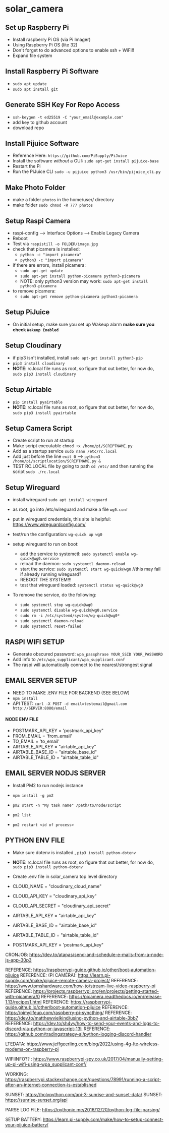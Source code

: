 # solar_camera

## Set up Raspberry Pi
* Install raspberry Pi OS (via Pi Imager)
* Using Raspberry Pi OS (lite 32)
* Don't forget to do advanced options to enable ssh + WiFi!!
* Expand file system

## Install Raspberry Pi Software
* `sudo apt update`
* `sudo apt install git`

## Generate SSH Key For Repo Access

* `ssh-keygen -t ed25519 -C "your_email@example.com"`
* add key to github account
* download repo

## Install Pijuice Software

* Reference Here: `https://github.com/PiSupply/PiJuice`
* Install the software *without* a GUI: `sudo apt-get install pijuice-base`
* Restart the Pi
* Run the PiJuice CLI `sudo -u pijuice python3 /usr/bin/pijuice_cli.py`

## Make Photo Folder
* make a folder `photos` in the home/user/ directory
* make folder `sudo chmod -R 777 photos`

## Setup Raspi Camera

* raspi-config --> Interface Options --> Enable Legacy Camera
* Reboot
* Test via `raspistill -o FOLDER/image.jpg`
* check that picamera is installed:
    - `python -c "import picamera"`
    - `python3 -c "import picamera"`
* if there are errors, install picamera:
    - `sudo apt-get update`
    - `sudo apt-get install python-picamera python3-picamera`
    - NOTE: only python3 version may work: `sudo apt-get install python3-picamera`
* to remove picamera:
    - `sudo apt-get remove python-picamera python3-picamera`

## Setup PiJuice
* On initial setup, make sure you set up Wakeup alarm **make sure you check `Wakeup Enabled`**

## Setup Cloudinary

* if pip3 isn't installed, install `sudo apt-get install python3-pip`
* `pip3 install cloudinary`
* **NOTE**: rc.local file runs as root, so figure that out better, for now do, `sudo pip3 install cloudinary`

## Setup Airtable

* `pip install pyairtable`
* **NOTE**: rc.local file runs as root, so figure that out better, for now do, `sudo pip3 install pyairtable`

## Setup Camera Script
* Create script to run at startup
* Make script executable `chmod +x /home/pi/SCRIPTNAME.py`
* Add as a startup service `sudo nano /etc/rc.local`
* Add just before the line `exit 0` --> `python3 /home/pi/scriptlocation/SCRIPTNAME.py &`
* TEST RC.LOCAL file by going to path `cd /etc/` and then running the script `sudo ./rc.local`


## Setup Wireguard
* install wireguard `sudo apt install wireguard`
* as root, go into /etc/wireguard and make a file `wg0.conf`
* put in wireguard credentials, this site is helpful: https://www.wireguardconfig.com/
* test/run the configuration: `wg-quick up wg0`
* setup wireguard to run on boot:
    * add the service to systemctl: `sudo systemctl enable wg-quick@wg0.service`
    * reload the daemon: `sudo systemctl daemon-reload`
    * start the service: `sudo systemctl start wg-quick@wg0` //this may fail if already running wireguard?
    * REBOOT THE SYSTEM!!! 
    * test that wireguard loaded: `systemctl status wg-quick@wg0`


* To remove the service, do the following: 
    * `sudo systemctl stop wg-quick@wg0`
    * `sudo systemctl disable wg-quick@wg0.service`
    * `sudo rm -i /etc/systemd/system/wg-quick@wg0*`
    * `sudo systemctl daemon-reload`
    * `sudo systemctl reset-failed`
 
## RASPI WIFI SETUP
* Generate obscured password: `wpa_passphrase YOUR_SSID YOUR_PASSWORD`
* Add info to `/etc/wpa_supplicant/wpa_supplicant.conf`
* The raspi will automatically connect to the nearest/strongest signal


## EMAIL SERVER SETUP
* NEED TO MAKE .ENV FILE FOR BACKEND (SEE BELOW)
* `npm install`
* API TEST: `curl -X POST -d email=testemail@gmail.com http://SERVER:8080/email`

#### NODE ENV FILE
* POSTMARK_API_KEY = 'postmark_api_key"
* FROM_EMAIL = 'from_email'
* TO_EMAIL = 'to_email'
* AIRTABLE_API_KEY = "airtable_api_key"
* AIRTABLE_BASE_ID = "airtable_base_id"
* AIRTABLE_TABLE_ID = "airtable_table_id"

## EMAIL SERVER NODJS SERVER

* Install PM2 to run nodejs instance

* `npm install -g pm2`
* `pm2 start -n "My task name" /path/to/node/script`
* `pm2 list`
* `pm2 restart <id of process>`

## PYTHON ENV FILE

* Make sure dotenv is installed , `pip3 install python-dotenv`
* **NOTE**: rc.local file runs as root, so figure that out better, for now do, `sudo pip3 install python-dotenv`
* Create .env file in solar_camera top level directory

* CLOUD_NAME = "cloudinary_cloud_name" 
* CLOUD_API_KEY = "cloudinary_api_key" 
* CLOUD_API_SECRET = "cloudinary_api_secret"
* AIRTABLE_API_KEY = "airtable_api_key"
* AIRTABLE_BASE_ID = "airtable_base_id"
* AIRTABLE_TABLE_ID = "airtable_table_id"
* POSTMARK_API_KEY = 'postmark_api_key"





CRONJOB: https://dev.to/atapas/send-and-schedule-e-mails-from-a-node-js-app-30p3


REFERENCE: https://raspberrypi-guide.github.io/other/boot-automation-pijuice
REFERENCE: (PI CAMERA): https://learn.pi-supply.com/make/pijuice-remote-camera-project/
REFERENCE: https://www.tomshardware.com/how-to/stream-live-video-raspberry-pi
REFERENCE: https://projects.raspberrypi.org/en/projects/getting-started-with-picamera/0
REFERENCE: https://picamera.readthedocs.io/en/release-1.13/recipes1.html
REFERENCE: https://raspberrypi-guide.github.io/other/boot-automation-pijuice
REFERENCE: https://pimylifeup.com/raspberry-pi-syncthing/
REFERENCE: https://dev.to/matthewvielkind/using-python-and-airtable-3bb7
REFERENCE: https://dev.to/sh4yy/how-to-send-your-events-and-logs-to-discord-via-python-or-javascript-13li
REFERENCE: https://github.com/tradingstrategy-ai/python-logging-discord-handler

LTEDATA: https://www.jeffgeerling.com/blog/2022/using-4g-lte-wireless-modems-on-raspberry-pi

WIFIINFO?? : https://www.raspberrypi-spy.co.uk/2017/04/manually-setting-up-pi-wifi-using-wpa_supplicant-conf/

WORKING: https://raspberrypi.stackexchange.com/questions/78991/running-a-script-after-an-internet-connection-is-established


SUNSET: https://holypython.com/api-3-sunrise-and-sunset-data/
SUNSET: https://sunrise-sunset.org/api

PARSE LOG FILE: https://pythonic.me/2016/12/20/python-log-file-parsing/

SETUP BATTERY: https://learn.pi-supply.com/make/how-to-setup-connect-your-pijuice-battery/




